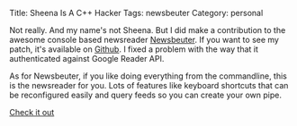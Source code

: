 Title: Sheena Is A C++ Hacker
Tags: newsbeuter
Category: personal


Not really.  And my name's not Sheena.  But I did make a contribution to the
awesome console based newsreader [Newsbeuter][1].  If
you want to see my patch, it's available on
[Github][2].
I fixed a problem with the way that it authenticated against Google Reader
API.

As for Newsbeuter, if you like doing everything from the commandline, this is
the newsreader for you.   Lots of features like keyboard shortcuts that can be
reconfigured easily and query feeds so you can create your own pipe.

[Check it out][1]


[1]: http://www.newsbeuter.org
[2]: http://github.com/akrennmair/newsbeuter/commit/31933f2e60f2d99b08fd5108e63421997a900696

